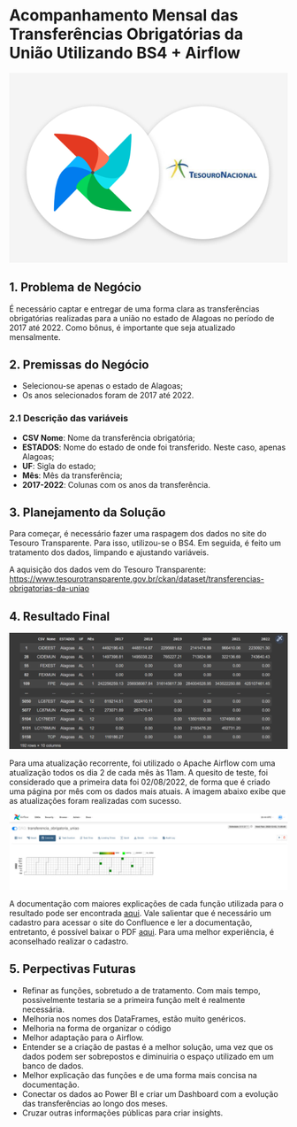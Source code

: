 # Acompanhamento Mensal das Transferências Obrigatórias da União Utilizando BS4 + Airflow

![alt text](https://github.com/CaioMendes92/Acompanhamento-Mensal-das-Transfer-ncias-Obrigat-rias-da-Uni-o-utilizando-BS4-Airflow/blob/main/imgs/airflow%2Btesouro_nacional.png?raw=true)

## 1. Problema de Negócio
É necessário captar e entregar de uma forma clara as transferências obrigatórias realizadas para a união no estado de Alagoas no período de 2017 até 2022. Como bônus, é importante que seja atualizado mensalmente.

## 2. Premissas do Negócio
* Selecionou-se apenas o estado de Alagoas;
* Os anos selecionados foram de 2017 até 2022.

### 2.1 Descrição das variáveis
* **CSV Nome**: Nome da transferência obrigatória;
* **ESTADOS**: Nome do estado de onde foi transferido. Neste caso, apenas Alagoas;
* **UF**: Sigla do estado;
* **Mês**: Mês da transferência;
* **2017-2022**: Colunas com os anos da transferência.

## 3. Planejamento da Solução
Para começar, é necessário fazer uma raspagem dos dados no site do Tesouro Transparente. Para isso, utilizou-se o BS4. Em seguida, é feito um tratamento dos dados, limpando e ajustando variáveis.

A aquisição dos dados vem do Tesouro Transparente: https://www.tesourotransparente.gov.br/ckan/dataset/transferencias-obrigatorias-da-uniao

## 4. Resultado Final
![alt text](https://github.com/CaioMendes92/Acompanhamento-Mensal-das-Transfer-ncias-Obrigat-rias-da-Uni-o-utilizando-BS4-Airflow/blob/main/imgs/resultado_final.png?raw=true)

Para uma atualização recorrente, foi utilizado o Apache Airflow com uma atualização todos os dia 2 de cada mês às 11am. A quesito de teste, foi considerado que a primeira data foi 02/08/2022, de forma que é criado uma página por mês com os dados mais atuais. A imagem abaixo exibe que as atualizações foram realizadas com sucesso.

![alt text](https://github.com/CaioMendes92/Acompanhamento-Mensal-das-Transfer-ncias-Obrigat-rias-da-Uni-o-utilizando-BS4-Airflow/blob/main/imgs/tela_airflow.jpeg?raw=true)

A documentação com maiores explicações de cada função utilizada para o resultado pode ser encontrada [aqui](https://caiomendes92.atlassian.net/wiki/spaces/CAIO/pages/163841/Documenta+o+do+projeto+Acompanhamento+Mensal+das+Transfer+ncias+Obrigat+rias+da+Uni+o+Utilizando+BS4+Airflow). Vale salientar que é necessário um cadastro para acessar o site do Confluence e ler a documentação, entretanto, é possível baixar o PDF [aqui](https://drive.google.com/file/d/143SLUqG6PXJoAzZdoZGQz2Aalsz25j-1/view?usp=share_link). Para uma melhor experiência, é aconselhado realizar o cadastro.

## 5. Perpectivas Futuras
* Refinar as funções, sobretudo a de tratamento. Com mais tempo, possivelmente testaria se a primeira função melt é realmente necessária.
* Melhoria nos nomes dos DataFrames, estão muito genéricos.
* Melhoria na forma de organizar o código
* Melhor adaptação para o Airflow.
* Entender se a criação de pastas é a melhor solução, uma vez que os dados podem ser sobrepostos e diminuiria o espaço utilizado em um banco de dados.
* Melhor explicação das funções e de uma forma mais concisa na documentação.
* Conectar os dados ao Power BI e criar um Dashboard com a evolução das transferências ao longo dos meses.
* Cruzar outras informações públicas para criar insights.
